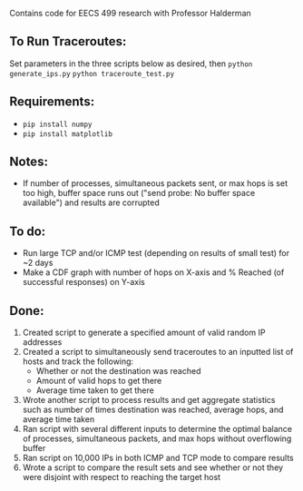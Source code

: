 Contains code for EECS 499 research with Professor Halderman

## To Run Traceroutes: 
Set parameters in the three scripts below as desired, then
`python generate_ips.py`
`python traceroute_test.py`

## Requirements:
- `pip install numpy`
- `pip install matplotlib`

## Notes:
- If number of processes, simultaneous packets sent, or max hops is set too high, buffer space runs out ("send probe: No buffer space available") and results are corrupted

## To do:
- Run large TCP and/or ICMP test (depending on results of small test) for ~2 days
- Make a CDF graph with number of hops on X-axis and % Reached (of successful responses) on Y-axis

## Done:
1. Created script to generate a specified amount of valid random IP addresses
2. Created a script to simultaneously send traceroutes to an inputted list of hosts and track the following:
	* Whether or not the destination was reached
	* Amount of valid hops to get there
	* Average time taken to get there
3.  Wrote another script to process results and get aggregate statistics such as number of times destination was reached, average hops, and average time taken
4.  Ran script with several different inputs to determine the optimal balance of processes, simultaneous packets, and max hops without overflowing buffer
5.  Ran script on 10,000 IPs in both ICMP and TCP mode to compare results
6.  Wrote a script to compare the result sets and see whether or not they were disjoint with respect to reaching the target host